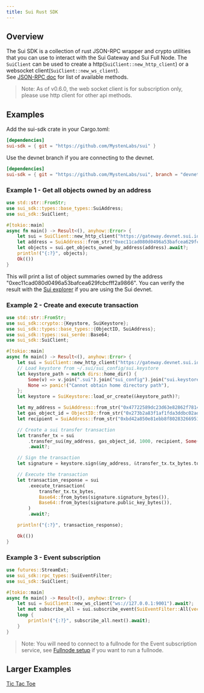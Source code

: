 ```yaml
---
title: Sui Rust SDK
---
```


## Overview
The Sui SDK is a collection of rust JSON-RPC wrapper and crypto utilities that you can use to interact with the Sui Gateway and Sui Full Node.
The `SuiClient` can be used to create a http(`SuiClient::new_http_client`) or a websocket client(`SuiClient::new_ws_client`).  
See [JSON-RPC doc](json-rpc.md#sui-json-rpc-methods) for list of available methods.

> Note: As of v0.6.0, the web socket client is for subscription only, please use http client for other api methods.

## Examples
Add the sui-sdk crate in your Cargo.toml:
```toml
[dependencies]
sui-sdk = { git = "https://github.com/MystenLabs/sui" }
```
Use the devnet branch if you are connecting to the devnet. 
```toml
[dependencies]
sui-sdk = { git = "https://github.com/MystenLabs/sui", branch = "devnet" }
```

### Example 1 - Get all objects owned by an address
```rust
use std::str::FromStr;
use sui_sdk::types::base_types::SuiAddress;
use sui_sdk::SuiClient;

#[tokio::main]
async fn main() -> Result<(), anyhow::Error> {
    let sui = SuiClient::new_http_client("https://gateway.devnet.sui.io:443")?;
    let address = SuiAddress::from_str("0xec11cad080d0496a53bafcea629fcbcfff2a9866")?;
    let objects = sui.get_objects_owned_by_address(address).await?;
    println!("{:?}", objects);
    Ok(())
}
```
This will print a list of object summaries owned by the address "0xec11cad080d0496a53bafcea629fcbcfff2a9866".
You can verify the result with the [Sui explorer](https://explorer.devnet.sui.io/) if you are using the Sui devnet.

### Example 2 - Create and execute transaction
```rust
use std::str::FromStr;
use sui_sdk::crypto::{Keystore, SuiKeystore};
use sui_sdk::types::base_types::{ObjectID, SuiAddress};
use sui_sdk::types::sui_serde::Base64;
use sui_sdk::SuiClient;

#[tokio::main]
async fn main() -> Result<(), anyhow::Error> {
    let sui = SuiClient::new_http_client("https://gateway.devnet.sui.io:443")?;
    // Load keystore from ~/.sui/sui_config/sui.keystore
    let keystore_path = match dirs::home_dir() {
        Some(v) => v.join(".sui").join("sui_config").join("sui.keystore"),
        None => panic!("Cannot obtain home directory path"),
    };
    let keystore = SuiKeystore::load_or_create(&keystore_path)?;

    let my_address = SuiAddress::from_str("0x47722589dc23d63e82862f7814070002ffaaa465")?;
    let gas_object_id = ObjectID::from_str("0x273b2a83f1af1fda3ddbc02ad31367fcb146a814")?;
    let recipient = SuiAddress::from_str("0xbd42a850e81ebb8f80283266951d4f4f5722e301")?;

    // Create a sui transfer transaction
    let transfer_tx = sui
        .transfer_sui(my_address, gas_object_id, 1000, recipient, Some(1000))
        .await?;

    // Sign the transaction
    let signature = keystore.sign(&my_address, &transfer_tx.tx_bytes.to_vec()?)?;

    // Execute the transaction
    let transaction_response = sui
        .execute_transaction(
            transfer_tx.tx_bytes,
            Base64::from_bytes(signature.signature_bytes()),
            Base64::from_bytes(signature.public_key_bytes()),
        )
        .await?;

    println!("{:?}", transaction_response);

    Ok(())
}
```

### Example 3 - Event subscription
```rust
use futures::StreamExt;
use sui_sdk::rpc_types::SuiEventFilter;
use sui_sdk::SuiClient;

#[tokio::main]
async fn main() -> Result<(), anyhow::Error> {
    let sui = SuiClient::new_ws_client("ws://127.0.0.1:9001").await?;
    let mut subscribe_all = sui.subscribe_event(SuiEventFilter::All(vec![])).await?;
    loop {
        println!("{:?}", subscribe_all.next().await);
    }
}
```
> Note: You will need to connect to a fullnode for the Event subscription service, see [Fullnode setup](fullnode.md#fullnode-setup) if you want to run a fullnode.


## Larger Examples
[Tic Tac Toe](../../../crates/sui-sdk/README.md)
